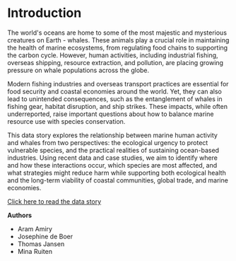 # Introduction

The world's oceans are home to some of the most majestic and mysterious creatures on Earth - whales. These animals play a crucial role in maintaining the health of marine ecosystems, from regulating food chains to supporting the carbon cycle. However, human activities, including industrial fishing, overseas shipping, resource extraction, and pollution, are placing growing pressure on whale populations across the globe.

Modern fishing industries and overseas transport practices are essential for food security and coastal economies around the world. Yet, they can also lead to unintended consequences, such as the entanglement of whales in fishing gear, habitat disruption, and ship strikes. These impacts, while often underreported, raise important questions about how to balance marine resource use with species conservation.

This data story explores the relationship between marine human activity and whales from two perspectives: the ecological urgency to protect vulnerable species, and the practical realities of sustaining ocean-based industries. Using recent data and case studies, we aim to identify where and how these interactions occur, which species are most affected, and what strategies might reduce harm while supporting both ecological health and the long-term viability of coastal communities, global trade, and marine economies.

[Click here to read the data story](../notebooks/story.ipynb)

**Authors**

- Aram Amiry
- Josephine de Boer
- Thomas Jansen
- Mina Ruiten
